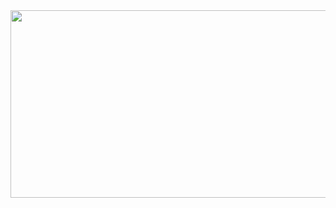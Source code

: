 <img src="https://tenor.com/view/welcome-waving-hi-hello-baby-yoda-gif-16022297.gif" width="900" height="300"/>
